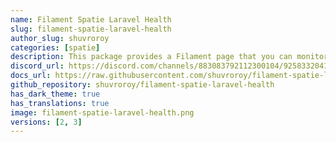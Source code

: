 ```yaml
---
name: Filament Spatie Laravel Health
slug: filament-spatie-laravel-health
author_slug: shuvroroy
categories: [spatie]
description: This package provides a Filament page that you can monitor the health of your application by registering checks using the `spatie/laravel-health` package.
discord_url: https://discord.com/channels/883083792112300104/925833204148097075
docs_url: https://raw.githubusercontent.com/shuvroroy/filament-spatie-laravel-health/main/README.md
github_repository: shuvroroy/filament-spatie-laravel-health
has_dark_theme: true
has_translations: true
image: filament-spatie-laravel-health.png
versions: [2, 3]
---
```

